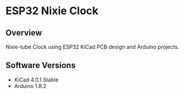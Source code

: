 # ESP32 Nixie Clock

## Overview
Nixie-tube Clock using ESP32 KiCad PCB design and Arduino projects.

## Software Versions
- KiCad 4.0.1 Stable
- Arduino 1.8.2
